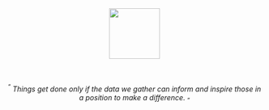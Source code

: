 <div id="header" align="center">
  <img src="https://files.catbox.moe/2wyoou.png" width="100"/>
  <p> <br><br><sup>“</sup> <i>Things get done only if the data we gather can inform and inspire those in a position to make a difference.</i> <sub>”</sub></p>
</div>
